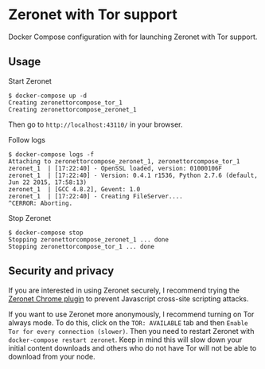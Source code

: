 # Zeronet with Tor support

Docker Compose configuration with for launching Zeronet with Tor support.

## Usage

Start Zeronet
```
$ docker-compose up -d
Creating zeronettorcompose_tor_1
Creating zeronettorcompose_zeronet_1
```

Then go to `http://localhost:43110/` in your browser.

Follow logs
```
$ docker-compose logs -f
Attaching to zeronettorcompose_zeronet_1, zeronettorcompose_tor_1
zeronet_1  | [17:22:40] - OpenSSL loaded, version: 01000106F
zeronet_1  | [17:22:40] - Version: 0.4.1 r1536, Python 2.7.6 (default, Jun 22 2015, 17:58:13)
zeronet_1  | [GCC 4.8.2], Gevent: 1.0
zeronet_1  | [17:22:40] - Creating FileServer....
^CERROR: Aborting.
```

Stop Zeronet
```
$ docker-compose stop
Stopping zeronettorcompose_zeronet_1 ... done
Stopping zeronettorcompose_tor_1 ... done
```

## Security and privacy

If you are interested in using Zeronet securely, I recommend trying the [Zeronet Chrome plugin](https://github.com/dmp1ce/zeronet-protocol-crx) to prevent Javascript cross-site scripting attacks. 

If you want to use Zeronet more anonymously, I recommend turning on Tor always mode. To do this, click on the `TOR: AVAILABLE` tab and then `Enable Tor for every connection (slower)`. Then you need to restart Zeronet with `docker-compose restart zeronet`.  Keep in mind this will slow down your initial content downloads and others who do not have Tor will not be able to download from your node.
